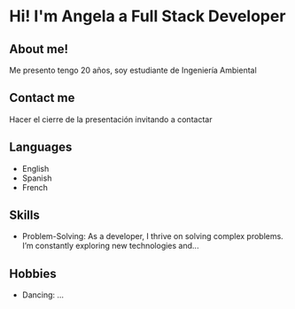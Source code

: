 # Hi! I'm Angela a Full Stack Developer
## About me!
Me presento tengo 20 años, soy estudiante de Ingeniería Ambiental
## Contact me
Hacer el cierre de la presentación invitando a contactar
## Languages
- English
- Spanish
- French
## Skills
- Problem-Solving: As a developer, I thrive on solving complex problems. I’m constantly exploring new technologies and...
## Hobbies
- Dancing: ...
